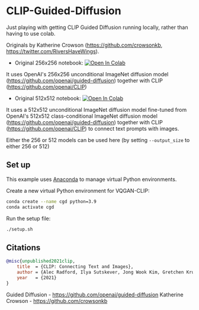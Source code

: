 # CLIP-Guided-Diffusion
Just playing with getting CLIP Guided Diffusion running locally, rather than having to use colab. 

Originals by Katherine Crowson (https://github.com/crowsonkb, https://twitter.com/RiversHaveWings).

* Original 256x256 notebook: [![Open In Colab][colab-badge]][colab-notebook1]

[colab-notebook1]: <https://colab.research.google.com/drive/12a_Wrfi2_gwwAuN3VvMTwVMz9TfqctNj#scrollTo=X5gODNAMEUCR>
[colab-badge]: <https://colab.research.google.com/assets/colab-badge.svg>

It uses OpenAI's 256x256 unconditional ImageNet diffusion model (https://github.com/openai/guided-diffusion) together with CLIP (https://github.com/openai/CLIP)

* Original 512x512 notebook: [![Open In Colab][colab-badge]][colab-notebook2]

[colab-notebook2]: <https://colab.research.google.com/drive/1QBsaDAZv8np29FPbvjffbE1eytoJcsgA#scrollTo=VnQjGugaDZPJ>
[colab-badge]: <https://colab.research.google.com/assets/colab-badge.svg>



It uses a 512x512 unconditional ImageNet diffusion model fine-tuned from OpenAI's 512x512 class-conditional ImageNet diffusion model (https://github.com/openai/guided-diffusion) together with CLIP (https://github.com/openai/CLIP) to connect text prompts with images.

Either the 256 or 512 models can be used here (by setting `--output_size` to either 256 or 512)

## Set up

This example uses [Anaconda](https://www.anaconda.com/products/individual#Downloads) to manage virtual Python environments.

Create a new virtual Python environment for VQGAN-CLIP:

```sh
conda create --name cgd python=3.9
conda activate cgd
```

Run the setup file:
```sh
./setup.sh
```

## Citations

```bibtex
@misc{unpublished2021clip,
    title  = {CLIP: Connecting Text and Images},
    author = {Alec Radford, Ilya Sutskever, Jong Wook Kim, Gretchen Krueger, Sandhini Agarwal},
    year   = {2021}
}
```
Guided Diffusion - https://github.com/openai/guided-diffusion
Katherine Crowson - <https://github.com/crowsonkb>
